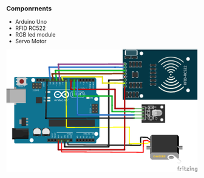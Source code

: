### Componrnents
- Arduino Uno
- RFID RC522
- RGB led module
- Servo Motor

![Alt text](https://github.com/Jessica-MK/Summer2023/blob/main/RFID%20access%20test/Sketch%20RFID.png "a title")

